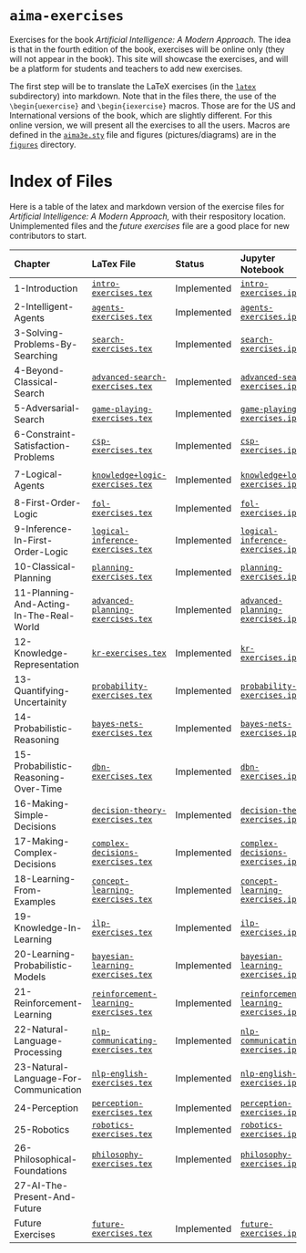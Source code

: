 # `aima-exercises`

Exercises for the book *Artificial Intelligence: A Modern Approach.* The idea is that in the fourth edition of the book, exercises will be online only (they will not appear in the book). This site will showcase the exercises, and will be a platform for students and teachers to add new exercises.

The first step will be to translate the LaTeX exercises (in the [`latex`](https://github.com/aimacode/aima-exercises/tree/master/latex) subdirectory) into markdown. Note that in the files there, the use of the `\begin{uexercise}` and `\begin{iexercise}` macros. Those are for the US and International versions of the book, which are slightly different. For this online version, we will present all the exercises to all the users. Macros are defined in the [`aima3e.sty`](https://github.com/aimacode/aima-exercises/blob/master/latex/aima3e.sty) file and figures (pictures/diagrams) are in the [`figures`](https://github.com/aimacode/aima-exercises/tree/master/latex/figures) directory.

# Index of Files

Here is a table of the latex and markdown version of the exercise files for *Artificial Intelligence: A Modern Approach,* with their respository location. Unimplemented files and the *future exercises* file are a good place for new contributors to start.

| **Chapter** | **LaTex File** | **Status** | **Jupyter Notebook**| **Markdown** |
|:------------|:---------------|:-----------|:-----------------|:-----------------|
| 1-Introduction| [`intro-exercises.tex`](https://github.com/aimacode/aima-exercises/blob/master/latex/intro-exercises.tex) | Implemented | [`intro-exercises.ipynb`](Jupyter%20notebook/intro-exercises.ipynb)| [`intro-exercises.md`](markdown/intro-exercises.md)|
| 2-Intelligent-Agents| [`agents-exercises.tex`](https://github.com/aimacode/aima-exercises/blob/master/latex/agents-exercises.tex) | Implemented | [`agents-exercises.ipynb`](Jupyter%20notebook/agents-exercises.ipynb)| [`agents-exercises.md`](markdown/agents-exercises.md)|
| 3-Solving-Problems-By-Searching| [`search-exercises.tex`](https://github.com/aimacode/aima-exercises/blob/master/latex/search-exercises.tex) | Implemented | [`search-exercises.ipynb`](Jupyter%20notebook/search-exercises.ipynb)| [`search-exercises.md`](markdown/search-exercises.md)|
| 4-Beyond-Classical-Search| [`advanced-search-exercises.tex`](https://github.com/aimacode/aima-exercises/blob/master/latex/advanced-search-exercises.tex) | Implemented | [`advanced-search-exercises.ipynb`](Jupyter%20notebook/advanced-search-exercises.ipynb)|[`advanced-search-exercises.md`](markdown/advanced-search-exercises.md)|
| 5-Adversarial-Search | [`game-playing-exercises.tex`](https://github.com/aimacode/aima-exercises/blob/master/latex/game-playing-exercises.tex) | Implemented | [`game-playing-exercises.ipynb`](Jupyter%20notebook/game-playing-exercises.ipynb)|[`game-playing-exercises.md`](markdown/game-playing-exercises.md)|
| 6-Constraint-Satisfaction-Problems | [`csp-exercises.tex`](https://github.com/aimacode/aima-exercises/blob/master/latex/csp-exercises.tex) | Implemented | [`csp-exercises.ipynb`](Jupyter%20notebook/csp-exercises.ipynb)|[`csp-exercises.md`](markdown/csp-exercises.md)|
| 7-Logical-Agents | [`knowledge+logic-exercises.tex`](https://github.com/aimacode/aima-exercises/blob/master/latex/knowledge%2Blogic-exercises.tex) | Implemented | [`knowledge+logic-exercises.ipynb`](Jupyter%20notebook/knowledge+logic-exercises.ipynb)|[`knowledge-logic-exercises.md`](markdown/knowledge-logic-exercises.md)|
| 8-First-Order-Logic | [`fol-exercises.tex`](https://github.com/aimacode/aima-exercises/blob/master/latex/fol-exercises.tex) | Implemented | [`fol-exercises.ipynb`](Jupyter%20notebook/fol-exercises.ipynb)|[`fol-exercises.md`](markdown/fol-exercises.md)|
| 9-Inference-In-First-Order-Logic | [`logical-inference-exercises.tex`](https://github.com/aimacode/aima-exercises/blob/master/latex/logical-inference-exercises.tex) | Implemented | [`logical-inference-exercises.ipynb`](Jupyter%20notebook/logical-inference-exercises.ipynb)|[`logical-inference-exercises.md`](markdown/logical-inference-exercises.md)|
| 10-Classical-Planning | [`planning-exercises.tex`](https://github.com/aimacode/aima-exercises/blob/master/latex/planning-exercises.tex) | Implemented | [`planning-exercises.ipynb`](Jupyter%20notebook/planning-exercises.ipynb)|[`planning-exercises.md`](markdown/planning-exercises.md)|
| 11-Planning-And-Acting-In-The-Real-World | [`advanced-planning-exercises.tex`](https://github.com/aimacode/aima-exercises/blob/master/latex/advanced-planning-exercises.tex) | Implemented | [`advanced-planning-exercises.ipynb`](Jupyter%20notebook/advanced-planning-exercises.ipynb)|[`advanced-planning-exercises.md`](markdown/advanced-planning-exercises.md)|
| 12-Knowledge-Representation | [`kr-exercises.tex`](https://github.com/aimacode/aima-exercises/blob/master/latex/kr-exercises.tex) | Implemented | [`kr-exercises.ipynb`](Jupyter%20notebook/kr-exercises.ipynb)|[`kr-exercises.md`](markdown/kr-exercises.md)|
| 13-Quantifying-Uncertainity | [`probability-exercises.tex`](https://github.com/aimacode/aima-exercises/blob/master/latex/probability-exercises.tex) | Implemented | [`probability-exercises.ipynb`](Jupyter%20notebook/probability-exercises.ipynb)|[`probability-exercises.md`](markdown/probability-exercises.md)|
| 14-Probabilistic-Reasoning | [`bayes-nets-exercises.tex`](https://github.com/aimacode/aima-exercises/blob/master/latex/bayes-nets-exercises.tex) | Implemented | [`bayes-nets-exercises.ipynb`](Jupyter%20notebook/bayes-nets-exercises.ipynb)|[`bayes-nets-exercises.md`](markdown/bayes-nets-exercises.md)|
| 15-Probabilistic-Reasoning-Over-Time | [`dbn-exercises.tex`](https://github.com/aimacode/aima-exercises/blob/master/latex/dbn-exercises.tex) | Implemented | [`dbn-exercises.ipynb`](Jupyter%20notebook/dbn-exercises.ipynb)|[`dbn-exercises.md`](markdown/dbn-exercises.md)|
| 16-Making-Simple-Decisions | [`decision-theory-exercises.tex`](https://github.com/aimacode/aima-exercises/blob/master/latex/decision-theory-exercises.tex) | Implemented | [`decision-theory-exercises.ipynb`](Jupyter%20notebook/decision-theory-exercises.ipynb)|[`decision-theory-exercises.md`](markdown/decision-theory-exercises.md)|
| 17-Making-Complex-Decisions| [`complex-decisions-exercises.tex`](https://github.com/aimacode/aima-exercises/blob/master/latex/complex-decisions-exercises.tex) | Implemented | [`complex-decisions-exercises.ipynb`](Jupyter%20notebook/complex-decisions-exercises.ipynb)|[`complex-decisions-exercises.md`](markdown/complex-decisions-exercises.md)|
| 18-Learning-From-Examples | [`concept-learning-exercises.tex`](https://github.com/aimacode/aima-exercises/blob/master/latex/concept-learning-exercises.tex) | Implemented | [`concept-learning-exercises.ipynb`](Jupyter%20notebook/concept-learning-exercises.ipynb)|[`concept-learning-exercises.md`](markdown/concept-learning-exercises.md)|
| 19-Knowledge-In-Learning | [`ilp-exercises.tex`](https://github.com/aimacode/aima-exercises/blob/master/latex/ilp-exercises.tex) | Implemented | [`ilp-exercises.ipynb`](Jupyter%20notebook/ilp-exercises.ipynb)|[`ilp-exercises.md`](markdown/ilp-exercises.md)|
| 20-Learning-Probabilistic-Models | [`bayesian-learning-exercises.tex`](https://github.com/aimacode/aima-exercises/blob/master/latex/bayesian-learning-exercises.tex) | Implemented | [`bayesian-learning-exercises.ipynb`](Jupyter%20notebook/bayesian-learning-exercises.ipynb)|[`bayesian-learning-exercises.md`](markdown/bayesian-learning-exercises.md)|
| 21-Reinforcement-Learning | [`reinforcement-learning-exercises.tex`](https://github.com/aimacode/aima-exercises/blob/master/latex/reinforcement-learning-exercises.tex) | Implemented | [`reinforcement-learning-exercises.ipynb`](Jupyter%20notebook/reinforcement-learning-exercises.ipynb)|[`reinforcement-learning-exercises.md`](markdown/reinforcement-learning-exercises.md)|
| 22-Natural-Language-Processing | [`nlp-communicating-exercises.tex`](https://github.com/aimacode/aima-exercises/blob/master/latex/nlp-communicating-exercises.tex) | Implemented | [`nlp-communicating-exercises.ipynb`](Jupyter%20notebook/nlp-communicating-exercises.ipynb)|[`nlp-communicating-exercises.md`](markdown/nlp-communicating-exercises.md)|
| 23-Natural-Language-For-Communication | [`nlp-english-exercises.tex`](https://github.com/aimacode/aima-exercises/blob/master/latex/nlp-english-exercises.tex) | Implemented | [`nlp-english-exercises.ipynb`](Jupyter%20notebook/nlp-english-exercises.ipynb)|[`nlp-english-exercises.md`](markdown/nlp-english-exercises.md)|
| 24-Perception | [`perception-exercises.tex`](https://github.com/aimacode/aima-exercises/blob/master/latex/perception-exercises.tex) | Implemented | [`perception-exercises.ipynb`](Jupyter%20notebook/perception-exercises.ipynb)|[`perception-exercises.md`](markdown/perception-exercises.md)|
| 25-Robotics | [`robotics-exercises.tex`](https://github.com/aimacode/aima-exercises/blob/master/latex/robotics-exercises.tex) | Implemented | [`robotics-exercises.ipynb`](Jupyter%20notebook/robotics-exercises.ipynb)|[`robotics-exercises.md`](markdown/robotics-exercises.md)|
| 26-Philosophical-Foundations | [`philosophy-exercises.tex`](https://github.com/aimacode/aima-exercises/blob/master/latex/philosophy-exercises.tex) | Implemented | [`philosophy-exercises.ipynb`](Jupyter%20notebook/philosophy-exercises.ipynb)|[`philosophy-exercises.md`](markdown/philosophy-exercises.md)|
| 27-AI-The-Present-And-Future |  |  | |
| Future Exercises | [`future-exercises.tex`](https://github.com/aimacode/aima-exercises/blob/master/latex/future-exercises.tex)| Implemented | [`future-exercises.ipynb`](Jupyter%20notebook/future-exercises.ipynb)|[`future-exercises.md`](markdown/future-exercises.md)|
